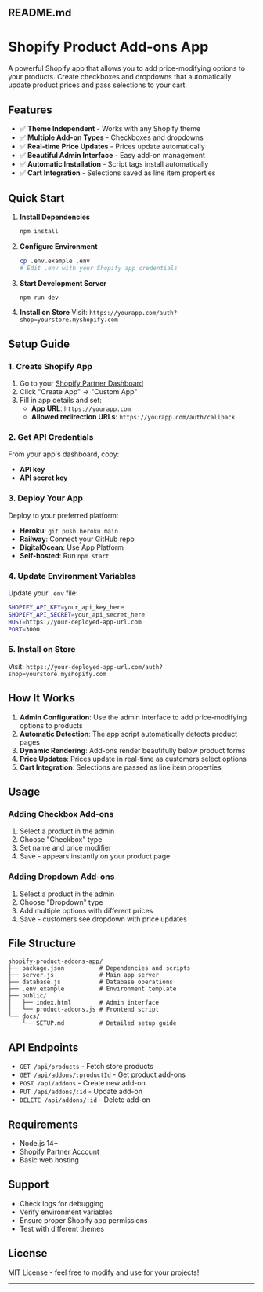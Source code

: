 ## README.md
# Shopify Product Add-ons App

A powerful Shopify app that allows you to add price-modifying options to your products. Create checkboxes and dropdowns that automatically update product prices and pass selections to your cart.

## Features

- ✅ **Theme Independent** - Works with any Shopify theme
- ✅ **Multiple Add-on Types** - Checkboxes and dropdowns  
- ✅ **Real-time Price Updates** - Prices update automatically
- ✅ **Beautiful Admin Interface** - Easy add-on management
- ✅ **Automatic Installation** - Script tags install automatically
- ✅ **Cart Integration** - Selections saved as line item properties

## Quick Start

1. **Install Dependencies**
   ```bash
   npm install
   ```

2. **Configure Environment**
   ```bash
   cp .env.example .env
   # Edit .env with your Shopify app credentials
   ```

3. **Start Development Server**
   ```bash
   npm run dev
   ```

4. **Install on Store**
   Visit: `https://yourapp.com/auth?shop=yourstore.myshopify.com`

## Setup Guide

### 1. Create Shopify App

1. Go to your [Shopify Partner Dashboard](https://partners.shopify.com)
2. Click "Create App" → "Custom App"
3. Fill in app details and set:
   - **App URL**: `https://yourapp.com`
   - **Allowed redirection URLs**: `https://yourapp.com/auth/callback`

### 2. Get API Credentials

From your app's dashboard, copy:
- **API key** 
- **API secret key**

### 3. Deploy Your App

Deploy to your preferred platform:
- **Heroku**: `git push heroku main`
- **Railway**: Connect your GitHub repo
- **DigitalOcean**: Use App Platform
- **Self-hosted**: Run `npm start`

### 4. Update Environment Variables

Update your `.env` file:
```bash
SHOPIFY_API_KEY=your_api_key_here
SHOPIFY_API_SECRET=your_api_secret_here
HOST=https://your-deployed-app-url.com
PORT=3000
```

### 5. Install on Store

Visit: `https://your-deployed-app-url.com/auth?shop=yourstore.myshopify.com`

## How It Works

1. **Admin Configuration**: Use the admin interface to add price-modifying options to products
2. **Automatic Detection**: The app script automatically detects product pages 
3. **Dynamic Rendering**: Add-ons render beautifully below product forms
4. **Price Updates**: Prices update in real-time as customers select options
5. **Cart Integration**: Selections are passed as line item properties

## Usage

### Adding Checkbox Add-ons
1. Select a product in the admin
2. Choose "Checkbox" type
3. Set name and price modifier
4. Save - appears instantly on your product page

### Adding Dropdown Add-ons  
1. Select a product in the admin
2. Choose "Dropdown" type
3. Add multiple options with different prices
4. Save - customers see dropdown with price updates

## File Structure

```
shopify-product-addons-app/
├── package.json          # Dependencies and scripts
├── server.js             # Main app server
├── database.js           # Database operations
├── .env.example          # Environment template
├── public/
│   ├── index.html        # Admin interface
│   └── product-addons.js # Frontend script
└── docs/
    └── SETUP.md          # Detailed setup guide
```

## API Endpoints

- `GET /api/products` - Fetch store products
- `GET /api/addons/:productId` - Get product add-ons
- `POST /api/addons` - Create new add-on
- `PUT /api/addons/:id` - Update add-on
- `DELETE /api/addons/:id` - Delete add-on

## Requirements

- Node.js 14+
- Shopify Partner Account
- Basic web hosting

## Support

- Check logs for debugging
- Verify environment variables
- Ensure proper Shopify app permissions
- Test with different themes

## License

MIT License - feel free to modify and use for your projects!

---
